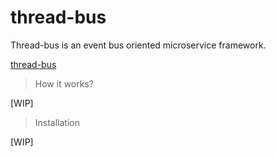 # thread-bus
Thread-bus is an event bus oriented microservice framework.

[thread-bus](https://cloud.githubusercontent.com/assets/10322046/16747864/8eee8c5c-47c9-11e6-9705-447c4ab47f64.png)

> How it works?

[WIP]

> Installation

[WIP]
